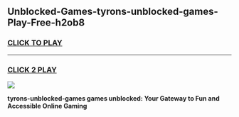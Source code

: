 
## Unblocked-Games-tyrons-unblocked-games-Play-Free-h2ob8
<h3>
<a href="https://premium76.site?title=tyrons-unblocked-games&ref=22A">CLICK TO PLAY</a></h3>
<hr>

<h3>
<a href="https://premium76.site?title=tyrons-unblocked-games&ref=22A">CLICK 2 PLAY</a>
  
</h3>

<a href="https://premium76.site?title=tyrons-unblocked-games&ref=22A"><img src="https://clearcache.store/games.png"></a>


**tyrons-unblocked-games games unblocked: Your Gateway to Fun and Accessible Online Gaming**
